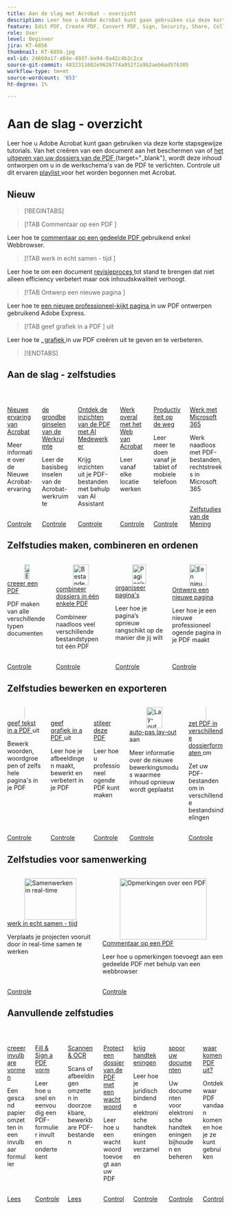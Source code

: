 ```yaml
---
title: Aan de slag met Acrobat - overzicht
description: Leer hoe u Adobe Acrobat kunt gaan gebruiken via deze korte stapsgewijze zelfstudies (1-2 min)
feature: Edit PDF, Create PDF, Convert PDF, Sign, Security, Share, Collaboration, Workspace
role: User
level: Beginner
jira: KT-6856
thumbnail: KT-6856.jpg
exl-id: 24660a17-a04e-4937-be94-0a42c4b2c2ca
source-git-commit: 4832311602e9626774a952f2a9b2aeb6ad576305
workflow-type: tm+mt
source-wordcount: '853'
ht-degree: 1%

---
```


# Aan de slag - overzicht

Leer hoe u Adobe Acrobat kunt gaan gebruiken via deze korte stapsgewijze tutorials. Van het creëren van een document aan het beschermen van of [ het uitgeven van uw dossiers van de PDF ](https://www.adobe.com/nl/acrobat/online/pdf-editor.html){target="_blank"}, wordt deze inhoud ontworpen om u in de werkschema&#39;s van de PDF te verlichten. Controle uit dit ervaren [ playlist ](https://experienceleague.adobe.com/en/playlists/acrobat-get-started-business-users) voor het worden begonnen met Acrobat.

## Nieuw

>[!BEGINTABS]

>[!TAB  Commentaar op een PDF ]

Leer hoe te [ commentaar op een gedeelde PDF ](comment-on-pdf-files.md) gebruikend enkel Webbrowser.

>[!TAB  werk in echt samen - tijd ]

Leer hoe te om een document [ revisieproces ](collaborate.md) tot stand te brengen dat niet alleen efficiency verbetert maar ook inhoudskwaliteit verhoogt.

>[!TAB  Ontwerp een nieuwe pagina ]

Leer hoe te [ een nieuwe professioneel-kijkt pagina ](add-custom-page.md) in uw PDF ontwerpen gebruikend Adobe Express.

>[!TAB  geef grafiek in a PDF ] uit

Leer hoe te [, grafiek ](edit-graphics.md) in uw PDF creëren uit te geven en te verbeteren.

>[!ENDTABS]

## Aan de slag - zelfstudies

<!-- START CARDS HTML - DO NOT MODIFY BY HAND -->
<div class="columns">
    <div class="column is-half-tablet is-half-desktop is-one-third-widescreen" aria-label="New Acrobat experience">
        <div class="card" style="height: 100%; display: flex; flex-direction: column; height: 100%;">
            <div class="card-image">
                <figure class="image x-is-16by9">
                    <a href="https://experienceleague.adobe.com/en/docs/document-cloud-learn/acrobat-learning/getting-started/new-workspace" title="nieuwe Acrobat-ervaring" target="_self" rel="referrer">
                        <img class="is-bordered-r-small" src="https://experienceleague.adobe.com/en/docs/document-cloud-learn/acrobat-learning/getting-started/media_1fd7846c8083ccd0da406c6abf96fe746d9b4539e.png?width=400&format=webply&optimize=medium" alt="nieuwe Acrobat-ervaring"
                             style="width: 100%; aspect-ratio: 16 / 9; object-fit: cover; overflow: hidden; display: block; margin: auto;">
                    </a>
                </figure>
            </div>
            <div class="card-content is-padded-small" style="display: flex; flex-direction: column; flex-grow: 1; justify-content: space-between;">
                <div class="top-card-content">
                    <p class="headline is-size-6 has-text-weight-bold">
                        <a href="https://experienceleague.adobe.com/en/docs/document-cloud-learn/acrobat-learning/getting-started/new-workspace" target="_self" rel="referrer" title="nieuwe Acrobat-ervaring"> Nieuwe ervaring van Acrobat </a>
                    </p>
                    <p class="is-size-6">Meer informatie over de Nieuwe Acrobat-ervaring</p>
                </div>
                <a href="https://experienceleague.adobe.com/en/docs/document-cloud-learn/acrobat-learning/getting-started/new-workspace" target="_self" rel="referrer" class="spectrum-Button spectrum-Button--outline spectrum-Button--primary spectrum-Button--sizeM" style="align-self: flex-start; margin-top: 1rem;">
                    <span class="spectrum-Button-label has-no-wrap has-text-weight-bold"> Controle </span>
                </a>
            </div>
        </div>
    </div>
    <div class="column is-half-tablet is-half-desktop is-one-third-widescreen" aria-label="Workspace basics">
        <div class="card" style="height: 100%; display: flex; flex-direction: column; height: 100%;">
            <div class="card-image">
                <figure class="image x-is-16by9">
                    <a href="https://experienceleague.adobe.com/en/docs/document-cloud-learn/acrobat-learning/getting-started/get-to-know-the-acrobat-dc-interface" title="Beginselen van de werkruimte" target="_self" rel="referrer">
                        <img class="is-bordered-r-small" src="https://experienceleague.adobe.com/en/docs/document-cloud-learn/acrobat-learning/getting-started/media_1829b23b3d26ba9ab2687a87be27ecf1b2adde71e.png?width=400&format=webply&optimize=medium" alt="Beginselen van de werkruimte"
                             style="width: 100%; aspect-ratio: 16 / 9; object-fit: cover; overflow: hidden; display: block; margin: auto;">
                    </a>
                </figure>
            </div>
            <div class="card-content is-padded-small" style="display: flex; flex-direction: column; flex-grow: 1; justify-content: space-between;">
                <div class="top-card-content">
                    <p class="headline is-size-6 has-text-weight-bold">
                        <a href="https://experienceleague.adobe.com/en/docs/document-cloud-learn/acrobat-learning/getting-started/get-to-know-the-acrobat-dc-interface" target="_self" rel="referrer" title="Beginselen van de werkruimte"> de grondbeginselen van de Werkruimte </a>
                    </p>
                    <p class="is-size-6">Leer de basisbeginselen van de Acrobat-werkruimte</p>
                </div>
                <a href="https://experienceleague.adobe.com/en/docs/document-cloud-learn/acrobat-learning/getting-started/get-to-know-the-acrobat-dc-interface" target="_self" rel="referrer" class="spectrum-Button spectrum-Button--outline spectrum-Button--primary spectrum-Button--sizeM" style="align-self: flex-start; margin-top: 1rem;">
                    <span class="spectrum-Button-label has-no-wrap has-text-weight-bold"> Controle </span>
                </a>
            </div>
        </div>
    </div>
    <div class="column is-half-tablet is-half-desktop is-one-third-widescreen" aria-label="Discover PDF insights with AI Assistant">
        <div class="card" style="height: 100%; display: flex; flex-direction: column; height: 100%;">
            <div class="card-image">
                <figure class="image x-is-16by9">
                    <a href="https://experienceleague.adobe.com/en/docs/document-cloud-learn/acrobat-learning/getting-started/ai-assistant" title="Ontdek PDF-inzichten met AI Assistant" target="_self" rel="referrer">
                        <img class="is-bordered-r-small" src="https://experienceleague.adobe.com/en/docs/document-cloud-learn/acrobat-learning/getting-started/media_12db4e53771239c4c355e54868bb8c2d72912cf58.png?width=400&format=webply&optimize=medium" alt="Ontdek PDF-inzichten met AI Assistant"
                             style="width: 100%; aspect-ratio: 16 / 9; object-fit: cover; overflow: hidden; display: block; margin: auto;">
                    </a>
                </figure>
            </div>
            <div class="card-content is-padded-small" style="display: flex; flex-direction: column; flex-grow: 1; justify-content: space-between;">
                <div class="top-card-content">
                    <p class="headline is-size-6 has-text-weight-bold">
                        <a href="https://experienceleague.adobe.com/en/docs/document-cloud-learn/acrobat-learning/getting-started/ai-assistant" target="_self" rel="referrer" title="Ontdek PDF-inzichten met de AI Assistant"> Ontdek de inzichten van de PDF met AI Medewerker </a>
                    </p>
                    <p class="is-size-6">Krijg inzichten uit je PDF-bestanden met behulp van AI Assistant</p>
                </div>
                <a href="https://experienceleague.adobe.com/en/docs/document-cloud-learn/acrobat-learning/getting-started/ai-assistant" target="_self" rel="referrer" class="spectrum-Button spectrum-Button--outline spectrum-Button--primary spectrum-Button--sizeM" style="align-self: flex-start; margin-top: 1rem;">
                    <span class="spectrum-Button-label has-no-wrap has-text-weight-bold"> Controle </span>
                </a>
            </div>
        </div>
    </div>
    <div class="column is-half-tablet is-half-desktop is-one-third-widescreen" aria-label="Work anywhere with Acrobat web">
        <div class="card" style="height: 100%; display: flex; flex-direction: column; height: 100%;">
            <div class="card-image">
                <figure class="image x-is-16by9">
                    <a href="https://experienceleague.adobe.com/en/docs/document-cloud-learn/acrobat-learning/getting-started/acrobatweb" title="Overal werken met Acrobat Web" target="_self" rel="referrer">
                        <img class="is-bordered-r-small" src="https://experienceleague.adobe.com/en/docs/document-cloud-learn/acrobat-learning/getting-started/media_1bfcf9b6746a553be3bae3718499df7f83847b637.png?width=400&format=webply&optimize=medium" alt="Overal werken met Acrobat Web"
                             style="width: 100%; aspect-ratio: 16 / 9; object-fit: cover; overflow: hidden; display: block; margin: auto;">
                    </a>
                </figure>
            </div>
            <div class="card-content is-padded-small" style="display: flex; flex-direction: column; flex-grow: 1; justify-content: space-between;">
                <div class="top-card-content">
                    <p class="headline is-size-6 has-text-weight-bold">
                        <a href="https://experienceleague.adobe.com/en/docs/document-cloud-learn/acrobat-learning/getting-started/acrobatweb" target="_self" rel="referrer" title="Overal werken met Acrobat Web"> Werk overal met het Web van Acrobat </a>
                    </p>
                    <p class="is-size-6">Leer vanaf elke locatie werken</p>
                </div>
                <a href="https://experienceleague.adobe.com/en/docs/document-cloud-learn/acrobat-learning/getting-started/acrobatweb" target="_self" rel="referrer" class="spectrum-Button spectrum-Button--outline spectrum-Button--primary spectrum-Button--sizeM" style="align-self: flex-start; margin-top: 1rem;">
                    <span class="spectrum-Button-label has-no-wrap has-text-weight-bold"> Controle </span>
                </a>
            </div>
        </div>
    </div>
    <div class="column is-half-tablet is-half-desktop is-one-third-widescreen" aria-label="Productivity on the go">
        <div class="card" style="height: 100%; display: flex; flex-direction: column; height: 100%;">
            <div class="card-image">
                <figure class="image x-is-16by9">
                    <a href="https://experienceleague.adobe.com/en/docs/document-cloud-learn/acrobat-learning/getting-started/productivity" title="Productiviteit onderweg" target="_self" rel="referrer">
                        <img class="is-bordered-r-small" src="https://experienceleague.adobe.com/en/docs/document-cloud-learn/acrobat-learning/getting-started/media_1baac857c8ccc7eb8f0af7c27bd123772b2d5cac4.png?width=400&format=webply&optimize=medium" alt="Productiviteit onderweg"
                             style="width: 100%; aspect-ratio: 16 / 9; object-fit: cover; overflow: hidden; display: block; margin: auto;">
                    </a>
                </figure>
            </div>
            <div class="card-content is-padded-small" style="display: flex; flex-direction: column; flex-grow: 1; justify-content: space-between;">
                <div class="top-card-content">
                    <p class="headline is-size-6 has-text-weight-bold">
                        <a href="https://experienceleague.adobe.com/en/docs/document-cloud-learn/acrobat-learning/getting-started/productivity" target="_self" rel="referrer" title="Productiviteit onderweg"> Productiviteit op de weg </a>
                    </p>
                    <p class="is-size-6">Leer meer te doen vanaf je tablet of mobiele telefoon</p>
                </div>
                <a href="https://experienceleague.adobe.com/en/docs/document-cloud-learn/acrobat-learning/getting-started/productivity" target="_self" rel="referrer" class="spectrum-Button spectrum-Button--outline spectrum-Button--primary spectrum-Button--sizeM" style="align-self: flex-start; margin-top: 1rem;">
                    <span class="spectrum-Button-label has-no-wrap has-text-weight-bold"> Controle </span>
                </a>
            </div>
        </div>
    </div>
    <div class="column is-half-tablet is-half-desktop is-one-third-widescreen" aria-label="Work with Microsoft 365">
        <div class="card" style="height: 100%; display: flex; flex-direction: column; height: 100%;">
            <div class="card-image">
                <figure class="image x-is-16by9">
                    <a href="https://experienceleague.adobe.com/en/docs/document-cloud-learn/acrobat-learning/integrations/integrate-overview#microsoft" title="Werken met Microsoft 365" target="_self" rel="referrer">
                        <img class="is-bordered-r-small" src="https://experienceleague.adobe.com/en/docs/document-cloud-learn/acrobat-learning/getting-started/media_1e715d1ec959dc755a27cab94e21039372673afac.png?width=400&format=webply&optimize=medium" alt="Werken met Microsoft 365"
                             style="width: 100%; aspect-ratio: 16 / 9; object-fit: cover; overflow: hidden; display: block; margin: auto;">
                    </a>
                </figure>
            </div>
            <div class="card-content is-padded-small" style="display: flex; flex-direction: column; flex-grow: 1; justify-content: space-between;">
                <div class="top-card-content">
                    <p class="headline is-size-6 has-text-weight-bold">
                        <a href="https://experienceleague.adobe.com/en/docs/document-cloud-learn/acrobat-learning/integrations/integrate-overview#microsoft" target="_self" rel="referrer" title="Werken met Microsoft 365"> Werk met Microsoft 365 </a>
                    </p>
                    <p class="is-size-6">Werk naadloos met PDF-bestanden, rechtstreeks in Microsoft 365</p>
                </div>
                <a href="https://experienceleague.adobe.com/en/docs/document-cloud-learn/acrobat-learning/integrations/integrate-overview#microsoft" target="_self" rel="referrer" class="spectrum-Button spectrum-Button--outline spectrum-Button--primary spectrum-Button--sizeM" style="align-self: flex-start; margin-top: 1rem;">
                    <span class="spectrum-Button-label has-no-wrap has-text-weight-bold"> Zelfstudies van de Mening </span>
                </a>
            </div>
        </div>
    </div>
</div>
<!-- END CARDS HTML - DO NOT MODIFY BY HAND -->

## Zelfstudies maken, combineren en ordenen

<!-- START CARDS HTML - DO NOT MODIFY BY HAND -->
<div class="columns">
    <div class="column is-half-tablet is-half-desktop is-one-third-widescreen" aria-label="Create a PDF">
        <div class="card" style="height: 100%; display: flex; flex-direction: column; height: 100%;">
            <div class="card-image">
                <figure class="image x-is-16by9">
                    <a href="https://experienceleague.adobe.com/en/docs/document-cloud-learn/acrobat-learning/getting-started/create-pdf" title="Een PDF maken" target="_self" rel="referrer">
                        <img class="is-bordered-r-small" src="https://experienceleague.adobe.com/en/docs/document-cloud-learn/acrobat-learning/getting-started/media_16f0a3abd52647334bb64fdf140cf94afd63188d2.png?width=400&format=webply&optimize=medium" alt="Een PDF maken"
                             style="width: 100%; aspect-ratio: 16 / 9; object-fit: cover; overflow: hidden; display: block; margin: auto;">
                    </a>
                </figure>
            </div>
            <div class="card-content is-padded-small" style="display: flex; flex-direction: column; flex-grow: 1; justify-content: space-between;">
                <div class="top-card-content">
                    <p class="headline is-size-6 has-text-weight-bold">
                        <a href="https://experienceleague.adobe.com/en/docs/document-cloud-learn/acrobat-learning/getting-started/create-pdf" target="_self" rel="referrer" title="Een PDF maken"> creeer een PDF </a>
                    </p>
                    <p class="is-size-6">PDF maken van alle verschillende typen documenten</p>
                </div>
                <a href="https://experienceleague.adobe.com/en/docs/document-cloud-learn/acrobat-learning/getting-started/create-pdf" target="_self" rel="referrer" class="spectrum-Button spectrum-Button--outline spectrum-Button--primary spectrum-Button--sizeM" style="align-self: flex-start; margin-top: 1rem;">
                    <span class="spectrum-Button-label has-no-wrap has-text-weight-bold"> Controle </span>
                </a>
            </div>
        </div>
    </div>
    <div class="column is-half-tablet is-half-desktop is-one-third-widescreen" aria-label="Combine files into a single PDF">
        <div class="card" style="height: 100%; display: flex; flex-direction: column; height: 100%;">
            <div class="card-image">
                <figure class="image x-is-16by9">
                    <a href="https://experienceleague.adobe.com/en/docs/document-cloud-learn/acrobat-learning/getting-started/combine-to-pdf" title="Bestanden combineren tot één PDF" target="_self" rel="referrer">
                        <img class="is-bordered-r-small" src="https://experienceleague.adobe.com/en/docs/document-cloud-learn/acrobat-learning/getting-started/media_11be639aeee441f5b0e2b4900730339cd1798a4b9.png?width=400&format=webply&optimize=medium" alt="Bestanden combineren tot één PDF"
                             style="width: 100%; aspect-ratio: 16 / 9; object-fit: cover; overflow: hidden; display: block; margin: auto;">
                    </a>
                </figure>
            </div>
            <div class="card-content is-padded-small" style="display: flex; flex-direction: column; flex-grow: 1; justify-content: space-between;">
                <div class="top-card-content">
                    <p class="headline is-size-6 has-text-weight-bold">
                        <a href="https://experienceleague.adobe.com/en/docs/document-cloud-learn/acrobat-learning/getting-started/combine-to-pdf" target="_self" rel="referrer" title="Bestanden combineren tot één PDF"> combineer dossiers in één enkele PDF </a>
                    </p>
                    <p class="is-size-6">Combineer naadloos veel verschillende bestandstypen tot één PDF</p>
                </div>
                <a href="https://experienceleague.adobe.com/en/docs/document-cloud-learn/acrobat-learning/getting-started/combine-to-pdf" target="_self" rel="referrer" class="spectrum-Button spectrum-Button--outline spectrum-Button--primary spectrum-Button--sizeM" style="align-self: flex-start; margin-top: 1rem;">
                    <span class="spectrum-Button-label has-no-wrap has-text-weight-bold"> Controle </span>
                </a>
            </div>
        </div>
    </div>
    <div class="column is-half-tablet is-half-desktop is-one-third-widescreen" aria-label="Organize pages">
        <div class="card" style="height: 100%; display: flex; flex-direction: column; height: 100%;">
            <div class="card-image">
                <figure class="image x-is-16by9">
                    <a href="https://experienceleague.adobe.com/en/docs/document-cloud-learn/acrobat-learning/getting-started/organize" title="Pagina’s indelen" target="_self" rel="referrer">
                        <img class="is-bordered-r-small" src="https://experienceleague.adobe.com/en/docs/document-cloud-learn/acrobat-learning/getting-started/media_17e55bdc9d65c0ae578fd3d6d32d1eb3bf3719714.png?width=400&format=webply&optimize=medium" alt="Pagina’s indelen"
                             style="width: 100%; aspect-ratio: 16 / 9; object-fit: cover; overflow: hidden; display: block; margin: auto;">
                    </a>
                </figure>
            </div>
            <div class="card-content is-padded-small" style="display: flex; flex-direction: column; flex-grow: 1; justify-content: space-between;">
                <div class="top-card-content">
                    <p class="headline is-size-6 has-text-weight-bold">
                        <a href="https://experienceleague.adobe.com/en/docs/document-cloud-learn/acrobat-learning/getting-started/organize" target="_self" rel="referrer" title="Pagina’s indelen"> organiseer pagina's </a>
                    </p>
                    <p class="is-size-6">Leer hoe je pagina’s opnieuw rangschikt op de manier die jij wilt</p>
                </div>
                <a href="https://experienceleague.adobe.com/en/docs/document-cloud-learn/acrobat-learning/getting-started/organize" target="_self" rel="referrer" class="spectrum-Button spectrum-Button--outline spectrum-Button--primary spectrum-Button--sizeM" style="align-self: flex-start; margin-top: 1rem;">
                    <span class="spectrum-Button-label has-no-wrap has-text-weight-bold"> Controle </span>
                </a>
            </div>
        </div>
    </div>
    <div class="column is-half-tablet is-half-desktop is-one-third-widescreen" aria-label="Design a new page">
        <div class="card" style="height: 100%; display: flex; flex-direction: column; height: 100%;">
            <div class="card-image">
                <figure class="image x-is-16by9">
                    <a href="https://experienceleague.adobe.com/en/docs/document-cloud-learn/acrobat-learning/getting-started/add-custom-page" title="Een nieuwe pagina ontwerpen" target="_self" rel="referrer">
                        <img class="is-bordered-r-small" src="https://experienceleague.adobe.com/en/docs/document-cloud-learn/acrobat-learning/getting-started/media_1f048322a16c3f2b9762347f0ea4e90b24dcd279e.png?width=400&format=webply&optimize=medium" alt="Een nieuwe pagina ontwerpen"
                             style="width: 100%; aspect-ratio: 16 / 9; object-fit: cover; overflow: hidden; display: block; margin: auto;">
                    </a>
                </figure>
            </div>
            <div class="card-content is-padded-small" style="display: flex; flex-direction: column; flex-grow: 1; justify-content: space-between;">
                <div class="top-card-content">
                    <p class="headline is-size-6 has-text-weight-bold">
                        <a href="https://experienceleague.adobe.com/en/docs/document-cloud-learn/acrobat-learning/getting-started/add-custom-page" target="_self" rel="referrer" title="Een nieuwe pagina ontwerpen"> Ontwerp een nieuwe pagina </a>
                    </p>
                    <p class="is-size-6">Leer hoe je een nieuwe professioneel ogende pagina in je PDF maakt</p>
                </div>
                <a href="https://experienceleague.adobe.com/en/docs/document-cloud-learn/acrobat-learning/getting-started/add-custom-page" target="_self" rel="referrer" class="spectrum-Button spectrum-Button--outline spectrum-Button--primary spectrum-Button--sizeM" style="align-self: flex-start; margin-top: 1rem;">
                    <span class="spectrum-Button-label has-no-wrap has-text-weight-bold"> Controle </span>
                </a>
            </div>
        </div>
    </div>
</div>
<!-- END CARDS HTML - DO NOT MODIFY BY HAND -->

## Zelfstudies bewerken en exporteren

<!-- START CARDS HTML - DO NOT MODIFY BY HAND -->
<div class="columns">
    <div class="column is-half-tablet is-half-desktop is-one-third-widescreen" aria-label="Edit text in a PDF">
        <div class="card" style="height: 100%; display: flex; flex-direction: column; height: 100%;">
            <div class="card-image">
                <figure class="image x-is-16by9">
                    <a href="https://experienceleague.adobe.com/en/docs/document-cloud-learn/acrobat-learning/getting-started/edit-pdf" title="Tekst in een PDF bewerken" target="_self" rel="referrer">
                        <img class="is-bordered-r-small" src="https://experienceleague.adobe.com/en/docs/document-cloud-learn/acrobat-learning/getting-started/media_13401767164ccbafc5bcc35d34d2334fc961255e1.png?width=400&format=webply&optimize=medium" alt="Tekst in een PDF bewerken"
                             style="width: 100%; aspect-ratio: 16 / 9; object-fit: cover; overflow: hidden; display: block; margin: auto;">
                    </a>
                </figure>
            </div>
            <div class="card-content is-padded-small" style="display: flex; flex-direction: column; flex-grow: 1; justify-content: space-between;">
                <div class="top-card-content">
                    <p class="headline is-size-6 has-text-weight-bold">
                        <a href="https://experienceleague.adobe.com/en/docs/document-cloud-learn/acrobat-learning/getting-started/edit-pdf" target="_self" rel="referrer" title="Tekst in een PDF bewerken"> geef tekst in a PDF </a> uit
                    </p>
                    <p class="is-size-6">Bewerk woorden, woordgroepen of zelfs hele pagina's in je PDF</p>
                </div>
                <a href="https://experienceleague.adobe.com/en/docs/document-cloud-learn/acrobat-learning/getting-started/edit-pdf" target="_self" rel="referrer" class="spectrum-Button spectrum-Button--outline spectrum-Button--primary spectrum-Button--sizeM" style="align-self: flex-start; margin-top: 1rem;">
                    <span class="spectrum-Button-label has-no-wrap has-text-weight-bold"> Controle </span>
                </a>
            </div>
        </div>
    </div>
    <div class="column is-half-tablet is-half-desktop is-one-third-widescreen" aria-label="Edit graphics in a PDF">
        <div class="card" style="height: 100%; display: flex; flex-direction: column; height: 100%;">
            <div class="card-image">
                <figure class="image x-is-16by9">
                    <a href="https://experienceleague.adobe.com/en/docs/document-cloud-learn/acrobat-learning/getting-started/edit-graphics" title="Afbeeldingen in een PDF bewerken" target="_self" rel="referrer">
                        <img class="is-bordered-r-small" src="https://experienceleague.adobe.com/en/docs/document-cloud-learn/acrobat-learning/getting-started/media_10cbcb294cdbd62dc9d8f6b2f5f5f160782370141.png?width=400&format=webply&optimize=medium" alt="Afbeeldingen in een PDF bewerken"
                             style="width: 100%; aspect-ratio: 16 / 9; object-fit: cover; overflow: hidden; display: block; margin: auto;">
                    </a>
                </figure>
            </div>
            <div class="card-content is-padded-small" style="display: flex; flex-direction: column; flex-grow: 1; justify-content: space-between;">
                <div class="top-card-content">
                    <p class="headline is-size-6 has-text-weight-bold">
                        <a href="https://experienceleague.adobe.com/en/docs/document-cloud-learn/acrobat-learning/getting-started/edit-graphics" target="_self" rel="referrer" title="Afbeeldingen in een PDF bewerken"> geef grafiek in a PDF </a> uit
                    </p>
                    <p class="is-size-6">Leer hoe je afbeeldingen maakt, bewerkt en verbetert in je PDF</p>
                </div>
                <a href="https://experienceleague.adobe.com/en/docs/document-cloud-learn/acrobat-learning/getting-started/edit-graphics" target="_self" rel="referrer" class="spectrum-Button spectrum-Button--outline spectrum-Button--primary spectrum-Button--sizeM" style="align-self: flex-start; margin-top: 1rem;">
                    <span class="spectrum-Button-label has-no-wrap has-text-weight-bold"> Controle </span>
                </a>
            </div>
        </div>
    </div>
    <div class="column is-half-tablet is-half-desktop is-one-third-widescreen" aria-label="Stylize this PDF">
        <div class="card" style="height: 100%; display: flex; flex-direction: column; height: 100%;">
            <div class="card-image">
                <figure class="image x-is-16by9">
                    <a href="https://experienceleague.adobe.com/en/docs/document-cloud-learn/acrobat-learning/getting-started/stylize-this-pdf" title="Deze PDF stileren" target="_self" rel="referrer">
                        <img class="is-bordered-r-small" src="https://experienceleague.adobe.com/en/docs/document-cloud-learn/acrobat-learning/getting-started/media_199eeb70612b1e3f04c00cbe3ebf7f4cc2016bcef.png?width=400&format=webply&optimize=medium" alt="Deze PDF stileren"
                             style="width: 100%; aspect-ratio: 16 / 9; object-fit: cover; overflow: hidden; display: block; margin: auto;">
                    </a>
                </figure>
            </div>
            <div class="card-content is-padded-small" style="display: flex; flex-direction: column; flex-grow: 1; justify-content: space-between;">
                <div class="top-card-content">
                    <p class="headline is-size-6 has-text-weight-bold">
                        <a href="https://experienceleague.adobe.com/en/docs/document-cloud-learn/acrobat-learning/getting-started/stylize-this-pdf" target="_self" rel="referrer" title="Deze PDF stileren"> stileer deze PDF </a>
                    </p>
                    <p class="is-size-6">Leer hoe u professioneel ogende PDF kunt maken</p>
                </div>
                <a href="https://experienceleague.adobe.com/en/docs/document-cloud-learn/acrobat-learning/getting-started/stylize-this-pdf" target="_self" rel="referrer" class="spectrum-Button spectrum-Button--outline spectrum-Button--primary spectrum-Button--sizeM" style="align-self: flex-start; margin-top: 1rem;">
                    <span class="spectrum-Button-label has-no-wrap has-text-weight-bold"> Controle </span>
                </a>
            </div>
        </div>
    </div>
    <div class="column is-half-tablet is-half-desktop is-one-third-widescreen" aria-label="Auto-adjust layout">
        <div class="card" style="height: 100%; display: flex; flex-direction: column; height: 100%;">
            <div class="card-image">
                <figure class="image x-is-16by9">
                    <a href="https://experienceleague.adobe.com/en/docs/document-cloud-learn/acrobat-learning/getting-started/auto-adjust-layout" title="Lay-out automatisch aanpassen" target="_self" rel="referrer">
                        <img class="is-bordered-r-small" src="https://experienceleague.adobe.com/en/docs/document-cloud-learn/acrobat-learning/getting-started/media_1072b7b70b16efa68b4bd6bbc2152a4dd90bd6dfb.png?width=400&format=webply&optimize=medium" alt="Lay-out automatisch aanpassen"
                             style="width: 100%; aspect-ratio: 16 / 9; object-fit: cover; overflow: hidden; display: block; margin: auto;">
                    </a>
                </figure>
            </div>
            <div class="card-content is-padded-small" style="display: flex; flex-direction: column; flex-grow: 1; justify-content: space-between;">
                <div class="top-card-content">
                    <p class="headline is-size-6 has-text-weight-bold">
                        <a href="https://experienceleague.adobe.com/en/docs/document-cloud-learn/acrobat-learning/getting-started/auto-adjust-layout" target="_self" rel="referrer" title="Lay-out automatisch aanpassen"> auto-pas lay-out </a> aan
                    </p>
                    <p class="is-size-6">Meer informatie over de nieuwe bewerkingsmodus waarmee inhoud opnieuw wordt geplaatst</p>
                </div>
                <a href="https://experienceleague.adobe.com/en/docs/document-cloud-learn/acrobat-learning/getting-started/auto-adjust-layout" target="_self" rel="referrer" class="spectrum-Button spectrum-Button--outline spectrum-Button--primary spectrum-Button--sizeM" style="align-self: flex-start; margin-top: 1rem;">
                    <span class="spectrum-Button-label has-no-wrap has-text-weight-bold"> Controle </span>
                </a>
            </div>
        </div>
    </div>
    <div class="column is-half-tablet is-half-desktop is-one-third-widescreen" aria-label="Convert PDF to different file formats">
        <div class="card" style="height: 100%; display: flex; flex-direction: column; height: 100%;">
            <div class="card-image">
                <figure class="image x-is-16by9">
                    <a href="https://experienceleague.adobe.com/en/docs/document-cloud-learn/acrobat-learning/getting-started/export-pdf" title="PDF omzetten in verschillende bestandsindelingen" target="_self" rel="referrer">
                        <img class="is-bordered-r-small" src="https://experienceleague.adobe.com/en/docs/document-cloud-learn/acrobat-learning/getting-started/media_16383696f2610f1419050df7dca0b9dc77b94f836.png?width=400&format=webply&optimize=medium" alt="PDF omzetten in verschillende bestandsindelingen"
                             style="width: 100%; aspect-ratio: 16 / 9; object-fit: cover; overflow: hidden; display: block; margin: auto;">
                    </a>
                </figure>
            </div>
            <div class="card-content is-padded-small" style="display: flex; flex-direction: column; flex-grow: 1; justify-content: space-between;">
                <div class="top-card-content">
                    <p class="headline is-size-6 has-text-weight-bold">
                        <a href="https://experienceleague.adobe.com/en/docs/document-cloud-learn/acrobat-learning/getting-started/export-pdf" target="_self" rel="referrer" title="PDF omzetten in verschillende bestandsindelingen"> zet PDF in verschillende dossierformaten </a> om
                    </p>
                    <p class="is-size-6">Zet uw PDF-bestanden om in verschillende bestandsindelingen</p>
                </div>
                <a href="https://experienceleague.adobe.com/en/docs/document-cloud-learn/acrobat-learning/getting-started/export-pdf" target="_self" rel="referrer" class="spectrum-Button spectrum-Button--outline spectrum-Button--primary spectrum-Button--sizeM" style="align-self: flex-start; margin-top: 1rem;">
                    <span class="spectrum-Button-label has-no-wrap has-text-weight-bold"> Controle </span>
                </a>
            </div>
        </div>
    </div>
</div>
<!-- END CARDS HTML - DO NOT MODIFY BY HAND -->

## Zelfstudies voor samenwerking

<!-- START CARDS HTML - DO NOT MODIFY BY HAND -->
<div class="columns">
    <div class="column is-half-tablet is-half-desktop is-one-third-widescreen" aria-label="Collaborate in real time">
        <div class="card" style="height: 100%; display: flex; flex-direction: column; height: 100%;">
            <div class="card-image">
                <figure class="image x-is-16by9">
                    <a href="https://experienceleague.adobe.com/en/docs/document-cloud-learn/acrobat-learning/getting-started/collaborate" title="Samenwerken in real-time" target="_self" rel="referrer">
                        <img class="is-bordered-r-small" src="https://experienceleague.adobe.com/en/docs/document-cloud-learn/acrobat-learning/getting-started/media_1f5dd20f4df4fb7d2f5c80653268baf61e708a449.png?width=400&format=webply&optimize=medium" alt="Samenwerken in real-time"
                             style="width: 100%; aspect-ratio: 16 / 9; object-fit: cover; overflow: hidden; display: block; margin: auto;">
                    </a>
                </figure>
            </div>
            <div class="card-content is-padded-small" style="display: flex; flex-direction: column; flex-grow: 1; justify-content: space-between;">
                <div class="top-card-content">
                    <p class="headline is-size-6 has-text-weight-bold">
                        <a href="https://experienceleague.adobe.com/en/docs/document-cloud-learn/acrobat-learning/getting-started/collaborate" target="_self" rel="referrer" title="Samenwerken in real-time"> werk in echt samen - tijd </a>
                    </p>
                    <p class="is-size-6">Verplaats je projecten vooruit door in real-time samen te werken</p>
                </div>
                <a href="https://experienceleague.adobe.com/en/docs/document-cloud-learn/acrobat-learning/getting-started/collaborate" target="_self" rel="referrer" class="spectrum-Button spectrum-Button--outline spectrum-Button--primary spectrum-Button--sizeM" style="align-self: flex-start; margin-top: 1rem;">
                    <span class="spectrum-Button-label has-no-wrap has-text-weight-bold"> Controle </span>
                </a>
            </div>
        </div>
    </div>
    <div class="column is-half-tablet is-half-desktop is-one-third-widescreen" aria-label="Comment on a PDF">
        <div class="card" style="height: 100%; display: flex; flex-direction: column; height: 100%;">
            <div class="card-image">
                <figure class="image x-is-16by9">
                    <a href="https://experienceleague.adobe.com/en/docs/document-cloud-learn/acrobat-learning/getting-started/comment-on-pdf-files" title="Opmerkingen over een PDF" target="_self" rel="referrer">
                        <img class="is-bordered-r-small" src="https://experienceleague.adobe.com/en/docs/document-cloud-learn/acrobat-learning/getting-started/media_116d7c4b645e8d4c4e4645df9cb83a36501431471.png?width=400&format=webply&optimize=medium" alt="Opmerkingen over een PDF"
                             style="width: 100%; aspect-ratio: 16 / 9; object-fit: cover; overflow: hidden; display: block; margin: auto;">
                    </a>
                </figure>
            </div>
            <div class="card-content is-padded-small" style="display: flex; flex-direction: column; flex-grow: 1; justify-content: space-between;">
                <div class="top-card-content">
                    <p class="headline is-size-6 has-text-weight-bold">
                        <a href="https://experienceleague.adobe.com/en/docs/document-cloud-learn/acrobat-learning/getting-started/comment-on-pdf-files" target="_self" rel="referrer" title="Opmerkingen over een PDF"> Commentaar op een PDF </a>
                    </p>
                    <p class="is-size-6">Leer hoe u opmerkingen toevoegt aan een gedeelde PDF met behulp van een webbrowser</p>
                </div>
                <a href="https://experienceleague.adobe.com/en/docs/document-cloud-learn/acrobat-learning/getting-started/comment-on-pdf-files" target="_self" rel="referrer" class="spectrum-Button spectrum-Button--outline spectrum-Button--primary spectrum-Button--sizeM" style="align-self: flex-start; margin-top: 1rem;">
                    <span class="spectrum-Button-label has-no-wrap has-text-weight-bold"> Controle </span>
                </a>
            </div>
        </div>
    </div>
</div>
<!-- END CARDS HTML - DO NOT MODIFY BY HAND -->

## Aanvullende zelfstudies

<!-- START CARDS HTML - DO NOT MODIFY BY HAND -->
<div class="columns">
    <div class="column is-half-tablet is-half-desktop is-one-third-widescreen" aria-label="Create fillable forms">
        <div class="card" style="height: 100%; display: flex; flex-direction: column; height: 100%;">
            <div class="card-image">
                <figure class="image x-is-16by9">
                    <a href="https://experienceleague.adobe.com/en/docs/document-cloud-learn/acrobat-learning/getting-started/create-fillable-forms" title="Invulbare formulieren maken" target="_self" rel="referrer">
                        <img class="is-bordered-r-small" src="https://experienceleague.adobe.com/en/docs/document-cloud-learn/acrobat-learning/getting-started/media_109411f58bacd579c020661fd7f6577ed63726aef.png?width=400&format=webply&optimize=medium" alt="Invulbare formulieren maken"
                             style="width: 100%; aspect-ratio: 16 / 9; object-fit: cover; overflow: hidden; display: block; margin: auto;">
                    </a>
                </figure>
            </div>
            <div class="card-content is-padded-small" style="display: flex; flex-direction: column; flex-grow: 1; justify-content: space-between;">
                <div class="top-card-content">
                    <p class="headline is-size-6 has-text-weight-bold">
                        <a href="https://experienceleague.adobe.com/en/docs/document-cloud-learn/acrobat-learning/getting-started/create-fillable-forms" target="_self" rel="referrer" title="Invulbare formulieren maken"> creeer invulbare vormen </a>
                    </p>
                    <p class="is-size-6">Een gescand papier omzetten in een invulbaar formulier</p>
                </div>
                <a href="https://experienceleague.adobe.com/en/docs/document-cloud-learn/acrobat-learning/getting-started/create-fillable-forms" target="_self" rel="referrer" class="spectrum-Button spectrum-Button--outline spectrum-Button--primary spectrum-Button--sizeM" style="align-self: flex-start; margin-top: 1rem;">
                    <span class="spectrum-Button-label has-no-wrap has-text-weight-bold"> Lees </span>
                </a>
            </div>
        </div>
    </div>
    <div class="column is-half-tablet is-half-desktop is-one-third-widescreen" aria-label="Fill & Sign a PDF form">
        <div class="card" style="height: 100%; display: flex; flex-direction: column; height: 100%;">
            <div class="card-image">
                <figure class="image x-is-16by9">
                    <a href="https://experienceleague.adobe.com/en/docs/document-cloud-learn/acrobat-learning/getting-started/fill-and-sign" title="Fill &amp; Sign een PDF-formulier" target="_self" rel="referrer">
                        <img class="is-bordered-r-small" src="https://experienceleague.adobe.com/en/docs/document-cloud-learn/acrobat-learning/getting-started/media_1e8d0607bd61f9cf6a5781801e8e075019fa10ce8.png?width=400&format=webply&optimize=medium" alt="Fill &amp; Sign een PDF-formulier"
                             style="width: 100%; aspect-ratio: 16 / 9; object-fit: cover; overflow: hidden; display: block; margin: auto;">
                    </a>
                </figure>
            </div>
            <div class="card-content is-padded-small" style="display: flex; flex-direction: column; flex-grow: 1; justify-content: space-between;">
                <div class="top-card-content">
                    <p class="headline is-size-6 has-text-weight-bold">
                        <a href="https://experienceleague.adobe.com/en/docs/document-cloud-learn/acrobat-learning/getting-started/fill-and-sign" target="_self" rel="referrer" title="Fill &amp; Sign een PDF-formulier"> Fill &amp; Sign a PDF vorm </a>
                    </p>
                    <p class="is-size-6">Leer hoe u snel en eenvoudig een PDF-formulier invult en ondertekent</p>
                </div>
                <a href="https://experienceleague.adobe.com/en/docs/document-cloud-learn/acrobat-learning/getting-started/fill-and-sign" target="_self" rel="referrer" class="spectrum-Button spectrum-Button--outline spectrum-Button--primary spectrum-Button--sizeM" style="align-self: flex-start; margin-top: 1rem;">
                    <span class="spectrum-Button-label has-no-wrap has-text-weight-bold"> Controle </span>
                </a>
            </div>
        </div>
    </div>
    <div class="column is-half-tablet is-half-desktop is-one-third-widescreen" aria-label="Scan & OCR">
        <div class="card" style="height: 100%; display: flex; flex-direction: column; height: 100%;">
            <div class="card-image">
                <figure class="image x-is-16by9">
                    <a href="https://experienceleague.adobe.com/en/docs/document-cloud-learn/acrobat-learning/getting-started/scan-and-ocr" title="Scan en OCR" target="_self" rel="referrer">
                        <img class="is-bordered-r-small" src="https://experienceleague.adobe.com/en/docs/document-cloud-learn/acrobat-learning/getting-started/media_14440f542ece3322f727553cf6d6cf2408761379b.png?width=400&format=webply&optimize=medium" alt="Scan en OCR"
                             style="width: 100%; aspect-ratio: 16 / 9; object-fit: cover; overflow: hidden; display: block; margin: auto;">
                    </a>
                </figure>
            </div>
            <div class="card-content is-padded-small" style="display: flex; flex-direction: column; flex-grow: 1; justify-content: space-between;">
                <div class="top-card-content">
                    <p class="headline is-size-6 has-text-weight-bold">
                        <a href="https://experienceleague.adobe.com/en/docs/document-cloud-learn/acrobat-learning/getting-started/scan-and-ocr" target="_self" rel="referrer" title="Scan en OCR"> Scannen &amp; OCR </a>
                    </p>
                    <p class="is-size-6">Scans of afbeeldingen omzetten in doorzoekbare, bewerkbare PDF-bestanden</p>
                </div>
                <a href="https://experienceleague.adobe.com/en/docs/document-cloud-learn/acrobat-learning/getting-started/scan-and-ocr" target="_self" rel="referrer" class="spectrum-Button spectrum-Button--outline spectrum-Button--primary spectrum-Button--sizeM" style="align-self: flex-start; margin-top: 1rem;">
                    <span class="spectrum-Button-label has-no-wrap has-text-weight-bold"> Lees </span>
                </a>
            </div>
        </div>
    </div>
    <div class="column is-half-tablet is-half-desktop is-one-third-widescreen" aria-label="Protect a PDF file with a password">
        <div class="card" style="height: 100%; display: flex; flex-direction: column; height: 100%;">
            <div class="card-image">
                <figure class="image x-is-16by9">
                    <a href="https://experienceleague.adobe.com/en/docs/document-cloud-learn/acrobat-learning/getting-started/password-protect" title="Protect een PDF-bestand met een wachtwoord" target="_self" rel="referrer">
                        <img class="is-bordered-r-small" src="https://experienceleague.adobe.com/en/docs/document-cloud-learn/acrobat-learning/getting-started/media_1803b816278477ef62c8c4a25be6fcc6094763124.png?width=400&format=webply&optimize=medium" alt="Protect een PDF-bestand met een wachtwoord"
                             style="width: 100%; aspect-ratio: 16 / 9; object-fit: cover; overflow: hidden; display: block; margin: auto;">
                    </a>
                </figure>
            </div>
            <div class="card-content is-padded-small" style="display: flex; flex-direction: column; flex-grow: 1; justify-content: space-between;">
                <div class="top-card-content">
                    <p class="headline is-size-6 has-text-weight-bold">
                        <a href="https://experienceleague.adobe.com/en/docs/document-cloud-learn/acrobat-learning/getting-started/password-protect" target="_self" rel="referrer" title="Protect een PDF-bestand met een wachtwoord"> Protect een dossier van de PDF met een wachtwoord </a>
                    </p>
                    <p class="is-size-6">Leer hoe u een wachtwoord toevoegt aan uw PDF</p>
                </div>
                <a href="https://experienceleague.adobe.com/en/docs/document-cloud-learn/acrobat-learning/getting-started/password-protect" target="_self" rel="referrer" class="spectrum-Button spectrum-Button--outline spectrum-Button--primary spectrum-Button--sizeM" style="align-self: flex-start; margin-top: 1rem;">
                    <span class="spectrum-Button-label has-no-wrap has-text-weight-bold"> Controle </span>
                </a>
            </div>
        </div>
    </div>
    <div class="column is-half-tablet is-half-desktop is-one-third-widescreen" aria-label="Get signatures">
        <div class="card" style="height: 100%; display: flex; flex-direction: column; height: 100%;">
            <div class="card-image">
                <figure class="image x-is-16by9">
                    <a href="https://experienceleague.adobe.com/en/docs/document-cloud-learn/acrobat-learning/getting-started/signatures" title="Handtekeningen ophalen" target="_self" rel="referrer">
                        <img class="is-bordered-r-small" src="https://experienceleague.adobe.com/en/docs/document-cloud-learn/acrobat-learning/getting-started/media_1d23992362b8a44ebfa1801c33d482df88e1865e1.png?width=400&format=webply&optimize=medium" alt="Handtekeningen ophalen"
                             style="width: 100%; aspect-ratio: 16 / 9; object-fit: cover; overflow: hidden; display: block; margin: auto;">
                    </a>
                </figure>
            </div>
            <div class="card-content is-padded-small" style="display: flex; flex-direction: column; flex-grow: 1; justify-content: space-between;">
                <div class="top-card-content">
                    <p class="headline is-size-6 has-text-weight-bold">
                        <a href="https://experienceleague.adobe.com/en/docs/document-cloud-learn/acrobat-learning/getting-started/signatures" target="_self" rel="referrer" title="Handtekeningen ophalen"> krijg handtekeningen </a>
                    </p>
                    <p class="is-size-6">Leer hoe je juridisch bindende elektronische handtekeningen kunt verzamelen</p>
                </div>
                <a href="https://experienceleague.adobe.com/en/docs/document-cloud-learn/acrobat-learning/getting-started/signatures" target="_self" rel="referrer" class="spectrum-Button spectrum-Button--outline spectrum-Button--primary spectrum-Button--sizeM" style="align-self: flex-start; margin-top: 1rem;">
                    <span class="spectrum-Button-label has-no-wrap has-text-weight-bold"> Controle </span>
                </a>
            </div>
        </div>
    </div>
    <div class="column is-half-tablet is-half-desktop is-one-third-widescreen" aria-label="Track your documents">
        <div class="card" style="height: 100%; display: flex; flex-direction: column; height: 100%;">
            <div class="card-image">
                <figure class="image x-is-16by9">
                    <a href="https://experienceleague.adobe.com/en/docs/document-cloud-learn/acrobat-learning/getting-started/track" title="Uw documenten volgen" target="_self" rel="referrer">
                        <img class="is-bordered-r-small" src="https://experienceleague.adobe.com/en/docs/document-cloud-learn/acrobat-learning/getting-started/media_1b0f65154db21a029cc4155f26ca8c24f5eeb71ef.png?width=400&format=webply&optimize=medium" alt="Uw documenten volgen"
                             style="width: 100%; aspect-ratio: 16 / 9; object-fit: cover; overflow: hidden; display: block; margin: auto;">
                    </a>
                </figure>
            </div>
            <div class="card-content is-padded-small" style="display: flex; flex-direction: column; flex-grow: 1; justify-content: space-between;">
                <div class="top-card-content">
                    <p class="headline is-size-6 has-text-weight-bold">
                        <a href="https://experienceleague.adobe.com/en/docs/document-cloud-learn/acrobat-learning/getting-started/track" target="_self" rel="referrer" title="Uw documenten volgen"> spoor uw documenten </a>
                    </p>
                    <p class="is-size-6">Uw documenten voor elektronische handtekeningen bijhouden en beheren</p>
                </div>
                <a href="https://experienceleague.adobe.com/en/docs/document-cloud-learn/acrobat-learning/getting-started/track" target="_self" rel="referrer" class="spectrum-Button spectrum-Button--outline spectrum-Button--primary spectrum-Button--sizeM" style="align-self: flex-start; margin-top: 1rem;">
                    <span class="spectrum-Button-label has-no-wrap has-text-weight-bold"> Controle </span>
                </a>
            </div>
        </div>
    </div>
    <div class="column is-half-tablet is-half-desktop is-one-third-widescreen" aria-label="Where do PDFs come from?">
        <div class="card" style="height: 100%; display: flex; flex-direction: column; height: 100%;">
            <div class="card-image">
                <figure class="image x-is-16by9">
                    <a href="https://experienceleague.adobe.com/en/docs/document-cloud-learn/acrobat-learning/getting-started/where-do-pdfs-come-from" title="Waar komen PDF vandaan?" target="_self" rel="referrer">
                        <img class="is-bordered-r-small" src="https://experienceleague.adobe.com/en/docs/document-cloud-learn/acrobat-learning/getting-started/media_133ee13f07ef84d06eef5d6b1c81d024747f19f36.png?width=400&format=webply&optimize=medium" alt="Waar komen PDF vandaan?"
                             style="width: 100%; aspect-ratio: 16 / 9; object-fit: cover; overflow: hidden; display: block; margin: auto;">
                    </a>
                </figure>
            </div>
            <div class="card-content is-padded-small" style="display: flex; flex-direction: column; flex-grow: 1; justify-content: space-between;">
                <div class="top-card-content">
                    <p class="headline is-size-6 has-text-weight-bold">
                        <a href="https://experienceleague.adobe.com/en/docs/document-cloud-learn/acrobat-learning/getting-started/where-do-pdfs-come-from" target="_self" rel="referrer" title="Waar komen PDF vandaan?"> waar komen PDF uit?</a>
                    </p>
                    <p class="is-size-6">Ontdek waar PDF vandaan komen en hoe je ze kunt gebruiken</p>
                </div>
                <a href="https://experienceleague.adobe.com/en/docs/document-cloud-learn/acrobat-learning/getting-started/where-do-pdfs-come-from" target="_self" rel="referrer" class="spectrum-Button spectrum-Button--outline spectrum-Button--primary spectrum-Button--sizeM" style="align-self: flex-start; margin-top: 1rem;">
                    <span class="spectrum-Button-label has-no-wrap has-text-weight-bold"> Controle </span>
                </a>
            </div>
        </div>
    </div>
</div>
<!-- END CARDS HTML - DO NOT MODIFY BY HAND -->
